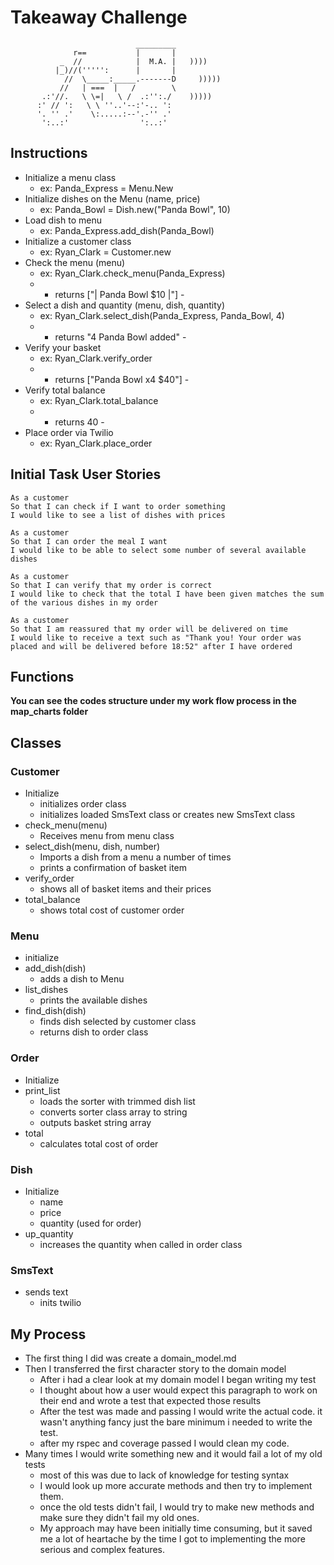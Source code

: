 Takeaway Challenge
==================
```
                            _________
              r==           |       |
           _  //            |  M.A. |   ))))
          |_)//(''''':      |       |
            //  \_____:_____.-------D     )))))
           //   | ===  |   /        \
       .:'//.   \ \=|   \ /  .:'':./    )))))
      :' // ':   \ \ ''..'--:'-.. ':
      '. '' .'    \:.....:--'.-'' .'
       ':..:'                ':..:'

 ```

Instructions
-------
  * Initialize a menu class
    * ex: Panda_Express = Menu.New
  * Initialize dishes on the Menu (name, price)
    * ex: Panda_Bowl = Dish.new("Panda Bowl", 10)
  * Load dish to menu
    * ex: Panda_Express.add_dish(Panda_Bowl)
  * Initialize a customer class
    * ex: Ryan_Clark = Customer.new
  * Check the menu (menu)
    * ex: Ryan_Clark.check_menu(Panda_Express)
    * - returns ["| Panda Bowl $10 |"] -
  * Select a dish and quantity (menu, dish, quantity)
    * ex: Ryan_Clark.select_dish(Panda_Express, Panda_Bowl, 4)
    * - returns "4 Panda Bowl added" -
  * Verify your basket
    * ex: Ryan_Clark.verify_order
    * - returns ["Panda Bowl x4 $40"] -
  * Verify total balance
    * ex: Ryan_Clark.total_balance
    * - returns 40 -
  * Place order via Twilio
    * ex: Ryan_Clark.place_order


Initial Task User Stories
-----
```
As a customer
So that I can check if I want to order something
I would like to see a list of dishes with prices

As a customer
So that I can order the meal I want
I would like to be able to select some number of several available dishes

As a customer
So that I can verify that my order is correct
I would like to check that the total I have been given matches the sum of the various dishes in my order

As a customer
So that I am reassured that my order will be delivered on time
I would like to receive a text such as "Thank you! Your order was placed and will be delivered before 18:52" after I have ordered
```


Functions
------------------
**You can see the codes structure under my work flow process in the map_charts folder**

## Classes

### Customer

  * Initialize
    * initializes order class
    * initializes loaded SmsText class or creates new SmsText class
  * check_menu(menu)
    * Receives menu from menu class
  * select_dish(menu, dish, number)
    * Imports a dish from a menu a number of times
    * prints a confirmation of basket item
  * verify_order
    * shows all of basket items and their prices
  * total_balance
    * shows total cost of customer order

### Menu

  * initialize
  * add_dish(dish)
    * adds a dish to Menu
  * list_dishes
    * prints the available dishes
  * find_dish(dish)
    * finds dish selected by customer class
    * returns dish to order class

### Order

  * Initialize
  * print_list
    * loads the sorter with trimmed dish list
    * converts sorter class array to string
    * outputs basket string array
  * total
    * calculates total cost of order

### Dish

  * Initialize
    * name
    * price
    * quantity (used for order)
  * up_quantity
    * increases the quantity when called in order class

### SmsText

  * sends text
    * inits twilio


My Process
--------------

* The first thing I did was create a domain_model.md
* Then I transferred the first character story to the domain model
    * After i had a clear look at my domain model I began writing my test
    * I thought about how a user would expect this paragraph to work on their end and wrote a test that expected those results
    *  After the test was made and passing I would write the actual code. it wasn't anything fancy just the bare minimum i needed to write the test.
    * after my rspec and coverage passed I would clean my code.
* Many times I would write something new and it would fail a lot of my old tests
    * most of this was due to lack of knowledge for testing syntax
    * I would look up more accurate methods and then try to implement them.
    * once the old tests didn't fail, I would try to make new methods and make sure they didn't fail my old ones.
    * My approach may have been initially time consuming, but it saved me a lot of heartache by the time I got to implementing the more serious and complex features. 
